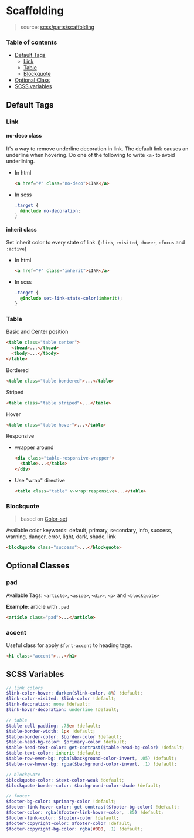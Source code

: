 # Scaffolding

> source: [scss/parts/scaffolding](../../src/scss/parts/_scaffolding.scss)

### Table of contents

- [Default Tags](#default-tags)
  - [Link](#link)
  - [Table](#table)
  - [Blockquote](#blockquote)
- [Optional Class](#optional-classes)
- [SCSS variables](#scss-variables)

## Default Tags

### Link

#### no-deco class

It's a way to remove underline decoration in link. The default link causes an underline when hovering. Do one of the following to write `<a>` to avoid underlining.

- In html

  ``` html
  <a href="#" class="no-deco">LINK</a>
  ```

- In scss

  ``` scss
  .target {
    @include no-decoration;
  }
  ```

#### inherit class

Set inherit color to every state of link. (`:link`, `:visited`, `:hover`, `:focus` and `:active`)

- In html

  ```html
  <a href="#" class="inherit">LINK</a>
  ```

- In scss

  ```scss
  .target {
    @include set-link-state-color(inherit);
  }
  ```

### Table

Basic and Center position

```html
<table class="table center">
  <thead>...</thead>
  <tbody>...</tbody>
</table>
```

Bordered

```html
<table class="table bordered">...</table>
```

Striped

```html
<table class="table striped">...</table>
```

Hover

```html
<table class="table hover">...</table>
```

Responsive

- wrapper around

  ```html
  <div class="table-responsive-wrapper">
    <table>...</table>
  </div>
  ```

- Use "wrap" directive

  ```html
  <table class="table" v-wrap:responsive>...</table>
  ```

### Blockquote

> based on [Color-set](color-set.md)

Available color keywords: default, primary, secondary, info, success, warning, danger, error, light, dark, shade, link

```html
<blockquote class="success">...</blockquote>
```

## Optional Classes

### pad

Available Tags: `<article>`, `<aside>`, `<div>`, `<p>` and `<blockquote>`

**Example**: article with `.pad`

```html
<article class="pad">...</article>
```

### accent

Useful class for apply `$font-accent` to heading tags.

```html
<h1 class="accent">...</h1>
```

## SCSS Variables

``` scss
// link colors
$link-color-hover: darken($link-color, 8%) !default;
$link-color-visited: $link-color !default;
$link-decoration: none !default;
$link-hover-decoration: underline !default;

// table
$table-cell-padding: .75em !default;
$table-border-width: 1px !default;
$table-border-color: $border-color !default;
$table-head-bg-color: $primary-color !default;
$table-head-text-color: get-contrast($table-head-bg-color) !default;
$table-text-color: inherit !default;
$table-row-even-bg: rgba($background-color-invert, .05) !default;
$table-row-hover-bg: rgba($background-color-invert, .1) !default;

// blockquote
$blockquote-color: $text-color-weak !default;
$blockquote-border-color: $background-color-shade !default;

// footer
$footer-bg-color: $primary-color !default;
$footer-link-hover-color: get-contrast($footer-bg-color) !default;
$footer-color: rgba($footer-link-hover-color, .85) !default;
$footer-link-color: $footer-color !default;
$footer-copyright-color: $footer-color !default;
$footer-copyright-bg-color: rgba(#000, .1) !default;
```
